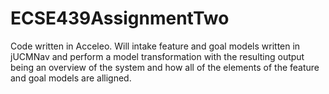 # ECSE439AssignmentTwo

Code written in Acceleo. Will intake feature and goal models written in jUCMNav and perform a model transformation with the resulting output being an overview of the system and how all of the elements of the feature and goal models are alligned.
